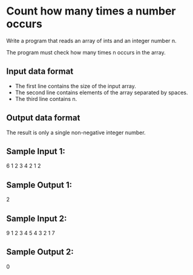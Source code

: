 # Count how many times a number occurs

Write a program that reads an array of ints and an integer number n.

The program must check how many times n occurs in the array.

## Input data format

- The first line contains the size of the input array.
- The second line contains elements of the array separated by spaces.
- The third line contains n.

## Output data format

The result is only a single non-negative integer number.

## Sample Input 1:

6
1 2 3 4 2 1
2

## Sample Output 1:

2

## Sample Input 2:

9
1 2 3 4 5 4 3 2 1
7

## Sample Output 2:

0